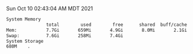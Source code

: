 Sun Oct 10 02:43:04 AM MDT 2021
```bash
System Memory
               total        used        free      shared  buff/cache   available
Mem:           7.7Gi       659Mi       4.9Gi       8.0Mi       2.1Gi       6.7Gi
Swap:          7.6Gi       258Mi       7.4Gi
System Storage
680M	.
```
